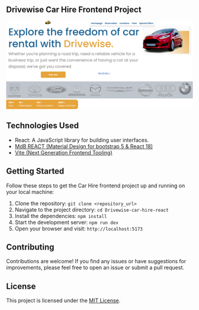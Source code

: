 ## Drivewise Car Hire Frontend Project

![Live Preview](preview.png)


## Technologies Used

- React: A JavaScript library for building user interfaces.
- [MdB REACT (Material Design for bootstrap 5 & React 18) ](https://mdbootstrap.com/docs/react/)
- [Vite (Next Generation Frontend Tooling)](https://vitejs.dev/)

## Getting Started

Follow these steps to get the Car Hire frontend project up and running on your local machine:

1. Clone the repository: `git clone <repository_url>`
2. Navigate to the project directory: `cd Drivewise-car-hire-react`
3. Install the dependencies: `npm install`
4. Start the development server: `npm run dev`
5. Open your browser and visit: `http://localhost:5173`

## Contributing

Contributions are welcome! If you find any issues or have suggestions for improvements, please feel free to open an issue or submit a pull request.

## License

This project is licensed under the [MIT License](LICENSE).
